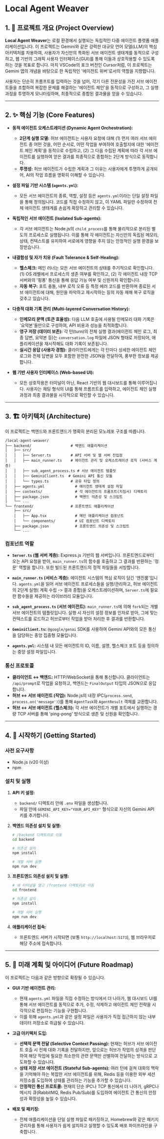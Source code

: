 # Local Agent Weaver

## 1. 📜 프로젝트 개요 (Project Overview)

**Local Agent Weaver**는 로컬 환경에서 실행되는 독립적인 다중 에이전트 플랫폼 애플리케이션입니다. 이 프로젝트는 Gemini와 같은 강력한 대규모 언어 모델(LLM)의 핵심 아키텍처를 차용하여,
사용자가 자신만의 특화된 서브 에이전트 생태계를 동적으로 구성하고, 웹 기반의 그래픽 사용자 인터페이스(GUI)를 통해 이들과 상호작용할 수 있도록 하는 것을 목표로 합니다. 마치 VSCode의 포크 버전인
Cursor처럼, 이 프로젝트는 Gemini 앱의 개념을 바탕으로 한 독립적인 '에이전트 위버'로서의 역할을 지향합니다.

사용자는 단순히 프롬프트를 입력하는 것을 넘어, 각기 다른 전문성을 가진 서브 에이전트들을 조합하여 복잡한 문제를 해결하는 '에이전트 체인'을 동적으로 구성하고, 그 실행 과정을 투명하게 모니터링하며, 최종적으로
종합된 결과물을 얻을 수 있습니다.

---

## 2. ✨ 핵심 기능 (Core Features)

- **동적 에이전트 오케스트레이션 (Dynamic Agent Orchestration):**
    - **2단계 실행 모델:** 허브 에이전트는 사용자 요청에 대해 (1) 먼저 여러 서브 에이전트 중 어떤 것을, 어떤 순서로, 어떤 작업을 부여하여 호출할지에 대한 '에이전트 체인 계획'을 동적으로
      수립하고, (2) 그 다음 수립된 계획에 따라 각 서브 에이전트를 실행하여 얻은 결과를 최종적으로 종합하는 2단계 방식으로 동작합니다.
    - **투명성:** 허브 에이전트가 수립한 계획과 그 이유는 사용자에게 투명하게 공개되어, AI의 작업 흐름을 명확히 이해할 수 있습니다.

- **설정 파일 기반 시스템 (`agents.yml`):**
    - 모든 서브 에이전트의 종류, 역할, 설정 등은 `agents.yml`이라는 단일 설정 파일을 통해 정의됩니다. 코드를 직접 수정하지 않고, 이 YAML 파일만 수정하여 전체 에이전트 생태계를 손쉽게
      확장하고 관리할 수 있습니다.

- **독립적인 서브 에이전트 (Isolated Sub-agents):**
    - 각 서브 에이전트는 Node.js의 `child_process`를 통해 물리적으로 분리된 별도의 프로세스로 실행됩니다. 이를 통해 각 에이전트는 자신만의 독립된 메모리, 상태, 컨텍스트를 유지하여 서로에게
      영향을 주지 않는 안정적인 실행 환경을 보장받습니다.

- **내결함성 및 자가 치유 (Fault Tolerance & Self-Healing):**
    - **헬스체크:** 메인 러너는 모든 서브 에이전트의 상태를 주기적으로 확인합니다. (1) OS 레벨에서 프로세스의 생존 여부를 확인하고, (2) 각 에이전트 내장 TCP 서버와의 '핑퐁' 통신을 통해 응답
      가능 여부 및 신원까지 확인합니다.
    - **자동 복구:** 포트 충돌, 내부 로직 오류 등 특정 에러 코드를 반환하며 종료된 서브 에이전트에 대해, 원인을 파악하고 재시작하는 등의 자동 재해 복구 로직을 갖추고 있습니다.

- **다층적 대화 기록 관리 (Multi-layered Conversation History):**
    - **인메모리 문맥 (토큰 효율성):** 다음 LLM 호출에 사용될 인메모리 대화 기록은 '요약본'들만으로 구성하여, API 비용과 성능을 최적화합니다.
    - **영구 저장 (데이터 보존):** 각 턴(turn)의 전체 실행 결과(에이전트 체인 로그, 최종 답변, 요약본 등)는 `conversation.log` 파일에 JSON 형태로 저장되어, 애플리케이션을
      재시작해도 대화 기록이 보존됩니다.
    - **실시간 응답 (사용자 경험):** 클라이언트에게는 각 턴마다 상세한 에이전트 체인 로그와 전체 답변을 모두 포함한 완전한 JSON을 전달하여, 풍부한 정보를 제공합니다.

- **웹 기반 사용자 인터페이스 (Web-based UI):**
    - 모든 상호작용은 터미널이 아닌, React 기반의 웹 대시보드를 통해 이루어집니다. 사용자는 채팅 형식의 UI를 통해 프롬프트를 입력하고, 에이전트 체인 실행 과정과 최종 결과물을 시각적으로 확인할 수
      있습니다.

---

## 3. 🏗️ 아키텍처 (Architecture)

이 프로젝트는 백엔드와 프론트엔드가 명확히 분리된 모노레포 구조를 따릅니다.

```
/local-agent-weaver/
├── backend/                  # 백엔드 애플리케이션
│   ├── src/
│   │   ├── Server.ts         # API 서버 및 웹 서버 진입점
│   │   ├── main_runner.ts    # 에이전트 관리 및 오케스트레이션 로직 (서비스 계층)
│   │   ├── sub_agent_process.ts # 서브 에이전트 템플릿
│   │   ├── GeminiClient.ts  # Gemini API 통신 모듈
│   │   └── types.ts          # 공유 타입 정의
│   ├── agents.yml              # 에이전트 생태계 설정 파일
│   ├── contexts/               # 각 에이전트의 프롬프트(지침서) 디렉토리
│   ├── package.json            # 백엔드 의존성 및 스크립트
│   └── ...
└── frontend/                 # 프론트엔드 애플리케이션
    ├── src/
    │   ├── App.tsx             # 메인 애플리케이션 컴포넌트
    │   └── components/         # UI 컴포넌트 디렉토리
    ├── package.json            # 프론트엔드 의존성 및 스크립트
    └── ...
```

### 컴포넌트 역할

- **`Server.ts` (웹 서버 계층):** Express.js 기반의 웹 서버입니다. 프론트엔드로부터 오는 API 요청을 받아, `main_runner.ts`의 함수를 호출하고 그 결과를 반환하는 '정문'
  역할을 합니다. 또한 빌드된 프론트엔드의 정적 파일들을 서빙합니다.

- **`main_runner.ts` (서비스 계층):** 에이전트 시스템의 핵심 로직이 담긴 '엔진룸'입니다. `agents.yml`을 읽어 서브 에이전트 프로세스들을 실행/관리하고, 허브 에이전트의 2단계 실행(
  계획 수립 -> 결과 종합)을 오케스트레이션하며, `Server.ts`에 필요한 함수들을 제공하는 라이브러리 모듈입니다.

- **`sub_agent_process.ts` (서브 에이전트):** `main_runner.ts`에 의해 `fork`되는 개별 서브 에이전트의 템플릿입니다. 실행 시 자신의 설정 정보를 인자로 받아, 그에 맞는
  컨텍스트를 로드하고 허브로부터 작업을 받아 처리한 후 결과를 반환합니다.

- **`GeminiClient.ts`:** `@google/genai` SDK를 사용하여 Gemini API와의 모든 통신을 담당하는 중앙 집중형 모듈입니다.

- **`agents.yml`:** 시스템 내 모든 에이전트의 ID, 이름, 설명, 헬스체크 포트 등을 정의하는 중앙 설정 파일입니다.

### 통신 프로토콜

- **클라이언트 ↔ 백엔드:** HTTP/WebSocket을 통해 통신합니다. 클라이언트는 `/api/prompt`로 작업을 요청하고, 백엔드는 `FinalOutput` 타입의 JSON으로 응답합니다.
- **허브 ↔ 서브 에이전트 (작업):** Node.js의 내장 IPC(`process.send`, `process.on('message')`)를 통해 `AgentTask`와 `AgentResult` 객체를
  교환합니다.
- **허브 ↔ 서브 에이전트 (헬스체크):** 각 서브 에이전트가 개별 포트에서 실행하는 경량 TCP 서버를 통해 'ping-pong' 방식으로 생존 및 신원을 확인합니다.

---

## 4. 🚀 시작하기 (Getting Started)

### 사전 요구사항

- Node.js (v20 이상)
- npm

### 설치 및 실행

1. **API 키 설정:**
    - `backend/` 디렉토리 안에 `.env` 파일을 생성합니다.
    - 파일 안에 `GEMINI_API_KEY="YOUR_API_KEY"` 형식으로 자신의 Gemini API 키를 추가합니다.

2. **백엔드 의존성 설치 및 실행:**
   ```bash
   # /backend 디렉토리로 이동
   cd backend

   # 의존성 설치
   npm install

   # 개발 서버 실행
   npm run dev
   ```

3. **프론트엔드 의존성 설치 및 실행:**
   ```bash
   # 새 터미널을 열고 /frontend 디렉토리로 이동
   cd frontend

   # 의존성 설치
   npm install

   # 개발 서버 실행
   npm run dev
   ```

4. **애플리케이션 접속:**
    - 프론트엔드 서버가 시작되면 (보통 `http://localhost:5173`), 웹 브라우저로 해당 주소에 접속합니다.

---

## 5. 🔭 미래 계획 및 아이디어 (Future Roadmap)

이 프로젝트는 다음과 같은 방향으로 확장될 수 있습니다.

- **GUI 기반 에이전트 관리:**
    - 현재 `agents.yml` 파일을 직접 수정하는 방식에서 더 나아가, 웹 대시보드 UI를 통해 서브 에이전트를 동적으로 추가, 수정, 삭제하고 에이전트 체인 전략을 시각적으로 편집하는 기능을 구현합니다.
    - 이를 위해 `agents.yml`과 같은 설정 파일은 사용자가 직접 접근하지 않는 내부 데이터 저장소로 취급될 수 있습니다.

- **고급 아키텍처 도입:**
    - **선택적 문맥 전달 (Selective Context Passing):** 현재는 허브가 서브 에이전트 호출 시 전체 대화 기록을 전달하지만, 앞으로는 허브가 작업의 성격을 판단하여 해당 작업에 필요한
      최소한의 관련 문맥만 선별하여 전달하는 방식으로 고도화할 수 있습니다.
    - **상태 저장 서브 에이전트 (Stateful Sub-agents):** 여러 턴에 걸쳐 대화의 맥락을 기억해야 하는 복잡한 서브 에이전트를 위해, Redis 등을 이용한 외부 세션 저장소를 도입하여
      상태를 관리하는 기능을 추가할 수 있습니다.
    - **안정적인 통신 프로토콜:** 현재의 단순 IPC나 TCP 통신에서 더 나아가, gRPC나 메시지 큐(RabbitMQ, Redis Pub/Sub)를 도입하여 에이전트 간 통신의 안정성과 확장성을 높일 수
      있습니다.

- **배포 및 패키징:**
    - 전체 애플리케이션을 단일 실행 파일로 패키징하고, Homebrew와 같은 패키지 관리자를 통해 사용자가 쉽게 설치하고 실행할 수 있도록 배포 파이프라인을 구축합니다.
